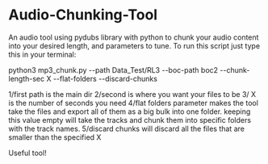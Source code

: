 # Audio-Chunking-Tool
An audio tool using pydubs library with python to chunk your audio content into your desired length, and parameters to tune. 
To run this script just type this in your terminal:

python3 mp3_chunk.py --path Data_Test/RL3 --boc-path boc2 --chunk-length-sec X --flat-folders --discard-chunks

1/first path is the main dir
2/second is where you want your files to be
3/ X is the number of seconds you need
4/flat folders parameter makes the tool take the files and export all of them as a big bulk into one folder. keeping this value empty will take the tracks and chunk them into specific folders with the track names. 
5/discard chunks will discard all the files that are smaller than the specified X

Useful tool! 
